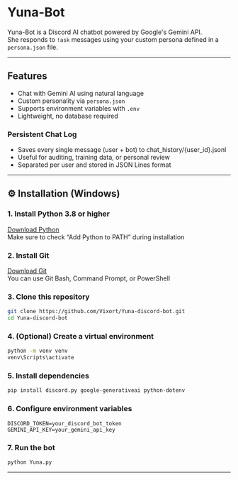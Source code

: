 # Yuna-Bot

Yuna-Bot is a Discord AI chatbot powered by Google's Gemini API.  
She responds to `!ask` messages using your custom persona defined in a `persona.json` file.

---

## Features

- Chat with Gemini AI using natural language
- Custom personality via `persona.json`
- Supports environment variables with `.env`
- Lightweight, no database required

### Persistent Chat Log
- Saves every single message (user + bot) to chat_history/{user_id}.jsonl
- Useful for auditing, training data, or personal review
- Separated per user and stored in JSON Lines format


---

## ⚙️ Installation (Windows)

### 1. Install Python 3.8 or higher  
[Download Python](https://www.python.org/downloads/windows/)  
Make sure to check “Add Python to PATH” during installation

### 2. Install Git  
[Download Git](https://git-scm.com/download/win)  
You can use Git Bash, Command Prompt, or PowerShell

### 3. Clone this repository

```bash
git clone https://github.com/Vixort/Yuna-discord-bot.git
cd Yuna-discord-bot
```

### 4. (Optional) Create a virtual environment
```bash
python -m venv venv
venv\Scripts\activate
```

### 5. Install dependencies
```bash
pip install discord.py google-generativeai python-dotenv

```
### 6. Configure environment variables
```.env
DISCORD_TOKEN=your_discord_bot_token
GEMINI_API_KEY=your_gemini_api_key
```

### 7. Run the bot
```bash
python Yuna.py
```

---


